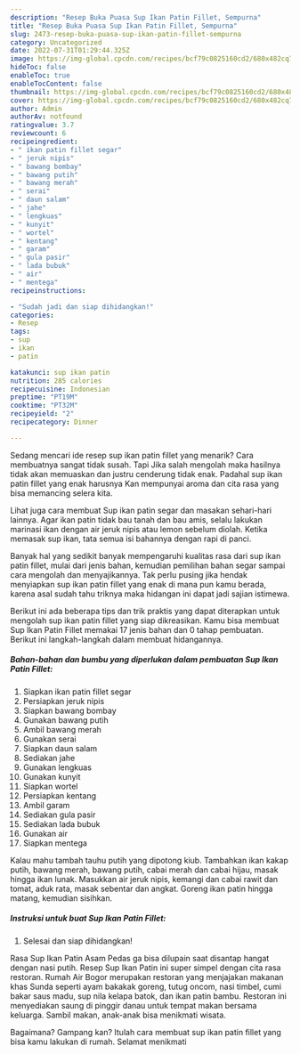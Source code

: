 ```yaml
---
description: "Resep Buka Puasa Sup Ikan Patin Fillet, Sempurna"
title: "Resep Buka Puasa Sup Ikan Patin Fillet, Sempurna"
slug: 2473-resep-buka-puasa-sup-ikan-patin-fillet-sempurna
category: Uncategorized
date: 2022-07-31T01:29:44.325Z
image: https://img-global.cpcdn.com/recipes/bcf79c0825160cd2/680x482cq70/sup-ikan-patin-fillet-foto-resep-utama.jpg
hideToc: false
enableToc: true
enableTocContent: false
thumbnail: https://img-global.cpcdn.com/recipes/bcf79c0825160cd2/680x482cq70/sup-ikan-patin-fillet-foto-resep-utama.jpg
cover: https://img-global.cpcdn.com/recipes/bcf79c0825160cd2/680x482cq70/sup-ikan-patin-fillet-foto-resep-utama.jpg
author: Admin
authorAv: notfound
ratingvalue: 3.7
reviewcount: 6
recipeingredient:
- " ikan patin fillet segar"
- " jeruk nipis"
- " bawang bombay"
- " bawang putih"
- " bawang merah"
- " serai"
- " daun salam"
- " jahe"
- " lengkuas"
- " kunyit"
- " wortel"
- " kentang"
- " garam"
- " gula pasir"
- " lada bubuk"
- " air"
- " mentega"
recipeinstructions:

- "Sudah jadi dan siap dihidangkan!"
categories:
- Resep
tags:
- sup
- ikan
- patin

katakunci: sup ikan patin 
nutrition: 285 calories
recipecuisine: Indonesian
preptime: "PT19M"
cooktime: "PT32M"
recipeyield: "2"
recipecategory: Dinner

---
```



Sedang mencari ide resep sup ikan patin fillet yang menarik? Cara membuatnya sangat tidak susah. Tapi Jika salah mengolah maka hasilnya tidak akan memuaskan dan justru cenderung tidak enak. Padahal sup ikan patin fillet yang enak harusnya Kan mempunyai aroma dan cita rasa yang bisa memancing selera kita.


Lihat juga cara membuat Sup ikan patin segar dan masakan sehari-hari lainnya. Agar ikan patin tidak bau tanah dan bau amis, selalu lakukan marinasi ikan dengan air jeruk nipis atau lemon sebelum diolah. Ketika memasak sup ikan, tata semua isi bahannya dengan rapi di panci.

Banyak hal yang sedikit banyak mempengaruhi kualitas rasa dari sup ikan patin fillet, mulai dari jenis bahan, kemudian pemilihan bahan segar sampai cara mengolah dan menyajikannya. Tak perlu pusing jika hendak menyiapkan sup ikan patin fillet yang enak di mana pun kamu berada, karena asal sudah tahu triknya maka hidangan ini dapat jadi sajian istimewa.


Berikut ini ada beberapa tips dan trik praktis yang dapat diterapkan untuk mengolah sup ikan patin fillet yang siap dikreasikan. Kamu bisa membuat Sup Ikan Patin Fillet memakai 17 jenis bahan dan 0 tahap pembuatan. Berikut ini langkah-langkah dalam membuat hidangannya.

<!--inarticleads1-->

##### Bahan-bahan dan bumbu yang diperlukan dalam pembuatan Sup Ikan Patin Fillet:

1. Siapkan  ikan patin fillet segar
1. Persiapkan  jeruk nipis
1. Siapkan  bawang bombay
1. Gunakan  bawang putih
1. Ambil  bawang merah
1. Gunakan  serai
1. Siapkan  daun salam
1. Sediakan  jahe
1. Gunakan  lengkuas
1. Gunakan  kunyit
1. Siapkan  wortel
1. Persiapkan  kentang
1. Ambil  garam
1. Sediakan  gula pasir
1. Sediakan  lada bubuk
1. Gunakan  air
1. Siapkan  mentega


Kalau mahu tambah tauhu putih yang dipotong kiub. Tambahkan ikan kakap putih, bawang merah, bawang putih, cabai merah dan cabai hijau, masak hingga ikan lunak. Masukkan air jeruk nipis, kemangi dan cabai rawit dan tomat, aduk rata, masak sebentar dan angkat. Goreng ikan patin hingga matang, kemudian sisihkan. 

<!--inarticleads2-->

##### Instruksi untuk buat Sup Ikan Patin Fillet:


1. Selesai dan siap dihidangkan!

Rasa Sup Ikan Patin Asam Pedas ga bisa dilupain saat disantap hangat dengan nasi putih. Resep Sup Ikan Patin ini super simpel dengan cita rasa restoran. Rumah Air Bogor merupakan restoran yang menjajakan makanan khas Sunda seperti ayam bakakak goreng, tutug oncom, nasi timbel, cumi bakar saus madu, sup nila kelapa batok, dan ikan patin bambu. Restoran ini menyediakan saung di pinggir danau untuk tempat makan bersama keluarga. Sambil makan, anak-anak bisa menikmati wisata. 

Bagaimana? Gampang kan? Itulah cara membuat sup ikan patin fillet yang bisa kamu lakukan di rumah. Selamat menikmati
